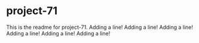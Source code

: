 # project-71

This is the readme for project-71.
Adding a line!
Adding a line!
Adding a line!
Adding a line!
Adding a line!
Adding a line!
